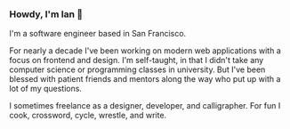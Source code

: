 ### Howdy, I'm Ian 👋

I'm a software engineer based in San Francisco.

For nearly a decade I've been working on modern web applications with a focus on frontend and design. I'm self-taught, in that I didn't take any computer science or programming classes in university. But I've been blessed with patient friends and mentors along the way who put up with a lot of my questions.

I sometimes freelance as a designer, developer, and calligrapher. For fun I cook, crossword, cycle, wrestle, and write.
